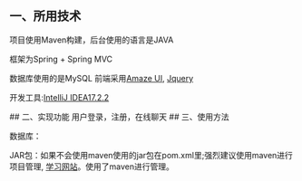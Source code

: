 ## 一、所用技术 
项目使用Maven构建，后台使用的语言是JAVA</p>
<p>框架为Spring + Spring MVC</p>
<p>数据库使用的是MySQL 前端采用<a href="http://amazeui.org/">Amaze UI</a>,
<a href="http://jquery.com/">Jquery</a></p>
<p>开发工具:<a href="https://www.jetbrains.com/">IntelliJ IDEA17.2.2</a></p>
## 二、实现功能 
用户登录，注册，在线聊天
## 三、使用方法
<p>数据库：</p>
<p>JAR包：如果不会使用maven使用的jar包在pom.xml里;强烈建议使用maven进行项目管理,
  <a href="http://how2j.cn/k/maven/maven-introduction/1328.html?p=16120">学习网站</a>。使用了maven进行管理。</p>
</p>
